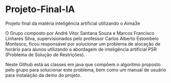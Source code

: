 # Projeto-Final-IA
Projeto final da matéria inteligência artificial utilizando o Aima3e

O Grupo composto por André Vitor Santana Souza e Marcos Francisco Linhares Silva, supervisionados pelo professor Carlos Alberto Estombelo Montesco, ficou responsável por solucionar um problema de alocação de horário para alunos utilizando a abordagem de inteligência artificial PSR (Problema de Solução de Restrições).

Neste Github está as classes em java que compõem o algoritmo proposto pelo grupo para solucionar este problema, bem como um manual de usuário para instalação da demo do projeto.
